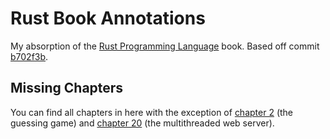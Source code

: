 # Rust Book Annotations

My absorption of the [Rust Programming Language](https://doc.rust-lang.org/book/title-page.html) book. Based off commit
[b702f3b](https://github.com/rust-lang/book/tree/b702f3b).

## Missing Chapters

You can find all chapters in here with the exception of [chapter
2](https://doc.rust-lang.org/book/ch02-00-guessing-game-tutorial.html) (the guessing game) and [chapter
20](https://doc.rust-lang.org/book/ch20-00-final-project-a-web-server.html) (the multithreaded web server).
